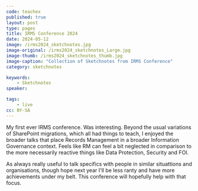 ```yaml
---
code: teachex
published: true
layout: post
type: pages
title: IRMS Conference 2024
date: 2024-05-12
image: /irms2024_sketchnotes.jpg
image-original: /irms2024_sketchnotes_Large.jpg
image-thumb: /irms2024_sketchnotes_thumb.jpg
image-caption: "Collection of Sketchnotes from IRMS Conference"
category: sketchnotes

keywords:
    - Sketchnotes
speaker:

tags:
    - live
cc: BY-SA
---
```


My first ever IRMS conference. Was interesting. Beyond the usual variations of SharePoint migrations, which all had things to teach, I enjoyed the broader talks that place Records Management in a broader Information Governance context. Feels like RM can feel a bit neglected in comparison to the more necessarily reactive things like Data Protection, Security and FOI.

As always really useful to talk specifics with people in similar situattions and organisations, though hope next year I'll be less ranty and have more achievements under my belt. This conference will hopefully help with that focus.